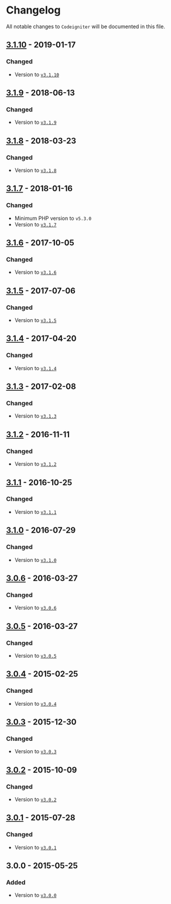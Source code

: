 # Changelog

All notable changes to `Codeigniter` will be documented in this file.

## [3.1.10](https://github.com/rougin/codeigniter/compare/v3.1.9...v3.1.10) - 2019-01-17

### Changed
- Version to [`v3.1.10`](https://www.codeigniter.com/user_guide/changelog.html#version-3-1-10)

## [3.1.9](https://github.com/rougin/codeigniter/compare/v3.1.8...v3.1.9) - 2018-06-13

### Changed
- Version to [`v3.1.9`](https://www.codeigniter.com/user_guide/changelog.html#version-3-1-9)

## [3.1.8](https://github.com/rougin/codeigniter/compare/v3.1.7...v3.1.8) - 2018-03-23

### Changed
- Version to [`v3.1.8`](https://www.codeigniter.com/user_guide/changelog.html#version-3-1-8)

## [3.1.7](https://github.com/rougin/codeigniter/compare/v3.1.6...v3.1.7) - 2018-01-16

### Changed
- Minimum PHP version to `v5.3.0`
- Version to [`v3.1.7`](https://www.codeigniter.com/user_guide/changelog.html#version-3-1-7)

## [3.1.6](https://github.com/rougin/codeigniter/compare/v3.1.5...v3.1.6) - 2017-10-05

### Changed
- Version to [`v3.1.6`](https://www.codeigniter.com/user_guide/changelog.html#version-3-1-6)

## [3.1.5](https://github.com/rougin/codeigniter/compare/v3.1.4...v3.1.5) - 2017-07-06

### Changed
- Version to [`v3.1.5`](https://www.codeigniter.com/user_guide/changelog.html#version-3-1-5)

## [3.1.4](https://github.com/rougin/codeigniter/compare/v3.1.3...v3.1.4) - 2017-04-20

### Changed
- Version to [`v3.1.4`](https://www.codeigniter.com/user_guide/changelog.html#version-3-1-4)

## [3.1.3](https://github.com/rougin/codeigniter/compare/v3.1.2...v3.1.3) - 2017-02-08

### Changed
- Version to [`v3.1.3`](https://www.codeigniter.com/user_guide/changelog.html#version-3-1-3)

## [3.1.2](https://github.com/rougin/codeigniter/compare/v3.1.1...v3.1.2) - 2016-11-11

### Changed
- Version to [`v3.1.2`](https://www.codeigniter.com/user_guide/changelog.html#version-3-1-2)

## [3.1.1](https://github.com/rougin/codeigniter/compare/v3.1.0...v3.1.1) - 2016-10-25

### Changed
- Version to [`v3.1.1`](https://www.codeigniter.com/user_guide/changelog.html#version-3-1-1)

## [3.1.0](https://github.com/rougin/codeigniter/compare/v3.0.6...v3.1.0) - 2016-07-29

### Changed
- Version to [`v3.1.0`](https://www.codeigniter.com/user_guide/changelog.html#version-3-1-0)

## [3.0.6](https://github.com/rougin/codeigniter/compare/v3.0.5...v3.0.6) - 2016-03-27

### Changed
- Version to [`v3.0.6`](https://www.codeigniter.com/user_guide/changelog.html#version-3-0-6)

## [3.0.5](https://github.com/rougin/codeigniter/compare/v3.0.4...v3.0.5) - 2016-03-27

### Changed
- Version to [`v3.0.5`](https://www.codeigniter.com/user_guide/changelog.html#version-3-0-5)

## [3.0.4](https://github.com/rougin/codeigniter/compare/v3.0.3...v3.0.4) - 2015-02-25

### Changed
- Version to [`v3.0.4`](https://www.codeigniter.com/user_guide/changelog.html#version-3-0-4)

## [3.0.3](https://github.com/rougin/codeigniter/compare/v3.0.2...v3.0.3) - 2015-12-30

### Changed
- Version to [`v3.0.3`](https://www.codeigniter.com/user_guide/changelog.html#version-3-0-3)

## [3.0.2](https://github.com/rougin/codeigniter/compare/v3.0.1...v3.0.2) - 2015-10-09

### Changed
- Version to [`v3.0.2`](https://www.codeigniter.com/user_guide/changelog.html#version-3-0-2)

## [3.0.1](https://github.com/rougin/codeigniter/compare/v3.0.0...v3.0.1) - 2015-07-28

### Changed
- Version to [`v3.0.1`](https://www.codeigniter.com/user_guide/changelog.html#version-3-0-1)

## 3.0.0 - 2015-05-25

### Added
- Version to [`v3.0.0`](https://www.codeigniter.com/user_guide/changelog.html#version-3-0-0)